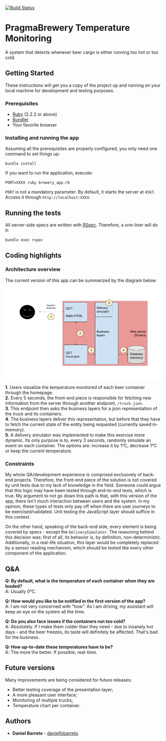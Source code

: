 [![Build Status](https://travis-ci.org/danielfsbarreto/brewery.svg?branch=master)](https://travis-ci.org/danielfsbarreto/brewery)

# PragmaBrewery Temperature Monitoring

A system that detects whenever beer cargo is either running too hot or too cold.

## Getting Started

These instructions will get you a copy of the project up and running on your local machine for development and testing purposes.

### Prerequisites

- [Ruby](https://www.ruby-lang.org/en/) (2.2.2 or above)
- [Bundler](https://bundler.io/)
- Your favorite browser

### Installing and running the app

Assuming all the prerequisites are properly configured, you only need one command to set things up:

```
bundle install
```

If you want to run the application, execute:

```
PORT=XXXX ruby brewery_app.rb
```

`PORT` is not a mandatory parameter. By default, it starts the server at `4567`. Access it through `http://localhost:XXXX`.

## Running the tests

All server-side specs are written with [RSpec](http://rspec.info/). Therefore, a one-liner will do it:

```
bundle exec rspec
```

## Coding highlights

### Architecture overview

The current version of this app can be summarized by the diagram below:

![High-level Schema](schema.png)

**1.** Users visualize the temperature monitored of each beer container through the homepage.  
**2.** Every 5 seconds, the front-end piece is responsible for fetching new information from the server through another endpoint, `/truck.json`.  
**3.** This endpoint then asks the business layers for a json representation of the truck and its containers.  
**4.** The business layers deliver this representation, but before that they have to fetch the current state of the entity being requested (currently saved in-memory).  
**5.** A delivery simulator was implemented to make this exercise more dynamic. Its only purpose is to, every 3 seconds, randomly simulate an event on each container. The options are: increase it by 1°C, decrease 1°C or keep the current temperature.

### Constraints

My whole QA/development experience is comprised exclusively of back-end projects. Therefore, the front-end piece of the solution is not covered by unit tests due to my lack of knowledge in the field. Someone could argue that this logic may have been tested through end-to-end tests, which is true. My argument to not go down this path is that, with this version of the app, there isn't much interaction between users and the system. In my opinion, these types of tests only pay off when there are user journeys to be exercised/validated. Unit testing the JavaScript layer should suffice in this context.

On the other hand, speaking of the back-end side, every element is being covered by specs - except the `DeliverySimulator`. The reasoning behind this decision was: first of all, its behavior is, by definition, non-deterministic. Additionally, in a real-life situation, this layer would be completely replaced by a sensor reading mechanism, which should be tested like every other component of the application.

## Q&A

**Q: By default, what is the temperature of each container when they are loaded?**  
A: Usually 0°C.

**Q: How would you like to be notified in the first version of the app?**  
A: I am not very concerned with "how". As I am driving, my assistant will keep an eye on the system all the time.

**Q: Do you also face issues if the containers run too cold?**  
A: Absolutely. If I make them colder than they need - due to insanely hot days - and the beer freezes, its taste will definitely be affected. That's bad for the business.

**Q: How up-to-date these temperatures have to be?**  
A: The more the better. If possible, real-time.

## Future versions

Many improvements are being considered for future releases:
- Better testing coverage of the presentation layer;
- A more pleasant user interface;
- Monitoring of multiple trucks;
- Temperature chart per container.

## Authors

* **Daniel Barreto** - [danielfsbarreto](https://github.com/danielfsbarreto)
